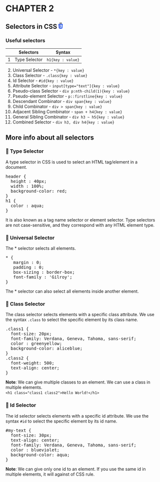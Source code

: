 # CHAPTER 2
## Selectors in CSS <img src="https://github.com/Ninja-Vikash/Assets/blob/main/Asset%20Icon/cssLogo.png" height="20px">

### Useful selectors
|  | Selectors | Syntax |
|:---:|:---:|:---:|
|1| Type Selector | `h1{key : value}` |
2. Universal Selector - `*{key : value}`
3. Class Selector - `.class{key : value}`
4. Id Selector - `#id{key : value}`
5. Attribute Selector - `input[type="text"]{key : value}`
6. Pseudo-class Selector - `div p:nth-child(1){key : value}`
7. Pseudo-element Selector - `p::firstline{key : value}`
8. Descendant Combinator - `div span{key : value}`
9. Child Combinator - `div > span{key : value}`
10. Adjacent Sibling Combinator - `span + h4{key : value}`
11. General Sibling Combinator - `div h3 ~ h5{key : value}`
12. Combined Selector - `div h3, div h4{key : value}`

## More info about all selectors
### 🔵 Type Selector
A type selector in CSS is used to select an HTML tag/element in a document.
<pre>
header {
  height : 40px;
  width : 100%;
  background-color: red;
}
h1 {
  color : aqua;
}
</pre>
It is also known as a tag name selector or element selector. Type selectors are not case-sensitive, and they correspond with any HTML element type.

### 🔵 Universal Selector
The * selector selects all elements.
<pre>
* {
   margin : 0;
   padding : 0;
   box-sizing : border-box;
   font-family : 'Gilroy';
}
</pre>
The * selector can also select all elements inside another element.

### 🔵 Class Selector
The class selector selects elements with a specific class attribute. We use the syntax `.class` to select the specific element by its class name.
<pre>
.class1 {
  font-size: 20px;
  font-family: Verdana, Geneva, Tahoma, sans-serif;
  color : greenyellow;
  background-color: aliceblue;
}
.class2 {
  font-weight: 500;
  text-align: center;
}
</pre>
**Note**: We can give multiple classes to an element. We can use a class in multiple elements.<br>
`<h1 class="class1 class2">Hello World!</h1>`

### 🔵 Id Selector
The id selector selects elements with a specific id attribute. We use the syntax `#id` to select the specific element by its id name.
<pre>
#my-text {
  font-size: 30px;
  text-align: center;
  font-family: Verdana, Geneva, Tahoma, sans-serif;
  color : blueviolet;
  background-color: aqua;
}
</pre>
**Note**: We can give only one id to an element. If you use the same id in multiple elements, it will against of CSS rule.

